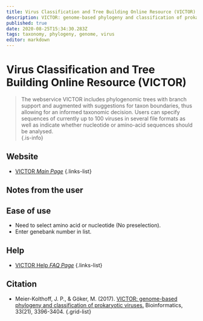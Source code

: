 ```yaml
---
title: Virus Classification and Tree Building Online Resource (VICTOR)
description: VICTOR: genome-based phylogeny and classification of prokaryotic viruses
published: true
date: 2020-08-25T15:34:30.283Z
tags: taxonomy, phylogeny, genome, virus
editor: markdown
---
```


# Virus Classification and Tree Building Online Resource (VICTOR)

> The webservice VICTOR includes phylogenomic trees with branch support and augmented with suggestions for taxon boundaries, thus allowing for an informed taxonomic decision. Users can specify sequences of currently up to 100 viruses in several file formats as well as indicate whether nucleotide or amino-acid sequences should be analysed.  
{.is-info}

 

## Website 

- [VICTOR *Main Page*](https://ggdc.dsmz.de/victor.php)
 {.links-list}


## Notes from the user

## Ease of use
- Need to select amino acid or nucleotide (No preselection).
- Enter genebank number in list.

## Help

- [VICTOR Help *FAQ Page*](https://ggdc.dsmz.de/faq.php#tabVICTOR)
 {.links-list}


## Citation 

- Meier-Kolthoff, J. P., & Göker, M. (2017). [VICTOR: genome-based phylogeny and classification of prokaryotic viruses.](https://academic.oup.com/bioinformatics/article/33/21/3396/3933260) Bioinformatics, 33(21), 3396-3404.
{.grid-list}
